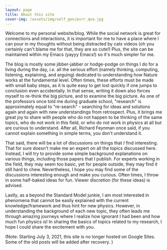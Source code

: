 ```yaml
---
layout: page
title: About this site
cover-img: /assets/img/self_gen/purr_qna.jpg
---
```

Welcome to my personal website/blog. While the social network is great for connections and interactions, it is important for me to have a place where I can pour in my thoughts without being distracted by cats videos (oh you certainly can't blame me for that, they are so cute!) Plus, the site can be maintained within my Emacs (yayyy Emacs!) so it's much simpler for me.

The blog is mostly some jibber-jabber or hodge-podge on things I do for a living during the day, _i.e._ all the serious effort (namely thinking, computing, listening, explaining, and arguing) dedicated to understanding how Nature works at the fundamental level. Often times, these efforts must be made with small baby steps, as it is quite easy to get lost quickly if one jumps to conclusion even accidentally. In that sense, writing it down also forces myself to re-think the big picture, and to examine the big picture. As one of the professors once told me during graduate school, "research" is approximately equal to "re-search" - searching for ideas and solutions again and again with new understandings from retrospect. Plus, it brings me great joy to share with people who do not happen to be thinking of the same topics, who do not work in this field, or who do not work in physics at all but are curious to understand. After all, Richard Feynman once said, if you cannot explain something in simple terms, you don't understand it.

That said, there will be a lot of discussions on things that _I_ find interesting. That for sure doesn't make me an expert on all the topics discussed here. 
Instead, I will try to provide some simple background explanations on various things, including those papers that I publish. For experts working in the field, they may seem too basic, yet for people outside, they may find it still hard to chew. Nevertheless, I hope you may find some of the discussions interesting enough and make you curious. 
Often times, I throw in some half-baked ideas for fun. Viewer discretion (for these ideas) is advised. 

Lastly, as a beyond the Standard Model junkie, I am most interested in phenomena that cannot be easily explained with the current knowledge/framework and thus hint for new physics. However, in understanding the background of each new topic, they often leads me through amazing journeys where I realize how ignorant I had been and how much fun physics is! In sharing the basics of topics related to my research, I hope I could share the excitement with you.

(Note: Starting July 3, 2021, this site is no longer hosted on Google Sites. Some of the old posts will be added after recovery. )